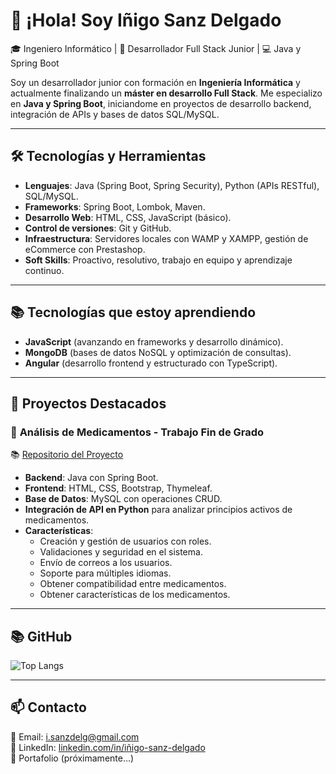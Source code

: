 # 👋 ¡Hola! Soy Iñigo Sanz Delgado

🎓 Ingeniero Informático | 🚀 Desarrollador Full Stack Junior | 💻 Java y Spring Boot

Soy un desarrollador junior con formación en **Ingeniería Informática** y actualmente finalizando un **máster en desarrollo Full Stack**. Me especializo en **Java y Spring Boot**, iniciandome en proyectos de desarrollo backend, integración de APIs y bases de datos SQL/MySQL.

---

## 🛠️ **Tecnologías y Herramientas**
- **Lenguajes**: Java (Spring Boot, Spring Security), Python (APIs RESTful), SQL/MySQL.
- **Frameworks**: Spring Boot, Lombok, Maven.
- **Desarrollo Web**: HTML, CSS, JavaScript (básico).
- **Control de versiones**: Git y GitHub.
- **Infraestructura**: Servidores locales con WAMP y XAMPP, gestión de eCommerce con Prestashop.
- **Soft Skills**: Proactivo, resolutivo, trabajo en equipo y aprendizaje continuo.

---

## 📚 **Tecnologías que estoy aprendiendo**
- **JavaScript** (avanzando en frameworks y desarrollo dinámico).
- **MongoDB** (bases de datos NoSQL y optimización de consultas).
- **Angular** (desarrollo frontend y estructurado con TypeScript).

---

## 📌 **Proyectos Destacados**
### 🔹 **Análisis de Medicamentos - Trabajo Fin de Grado**
📚 [Repositorio del Proyecto](https://github.com/InigoSanz/ACTIVUS)
- **Backend**: Java con Spring Boot.
- **Frontend**: HTML, CSS, Bootstrap, Thymeleaf.
- **Base de Datos**: MySQL con operaciones CRUD.
- **Integración de API en Python** para analizar principios activos de medicamentos.
- **Características**:
  - Creación y gestión de usuarios con roles.
  - Validaciones y seguridad en el sistema.
  - Envío de correos a los usuarios.
  - Soporte para múltiples idiomas.
  - Obtener compatibilidad entre medicamentos.
  - Obtener características de los medicamentos.

---

## 📚 **GitHub**
![Top Langs](https://github-readme-stats.vercel.app/api/top-langs/?username=InigoSanz&repo=SpringBoot&layout=compact&langs_count=6&theme=dark)

---

## 📫 **Contacto**
📩 Email: i.sanzdelg@gmail.com  
📎 LinkedIn: [linkedin.com/in/iñigo-sanz-delgado](https://www.linkedin.com/in/i%C3%B1igo-sanz-delgado-854751164/)  
📂 Portafolio (próximamente...)
